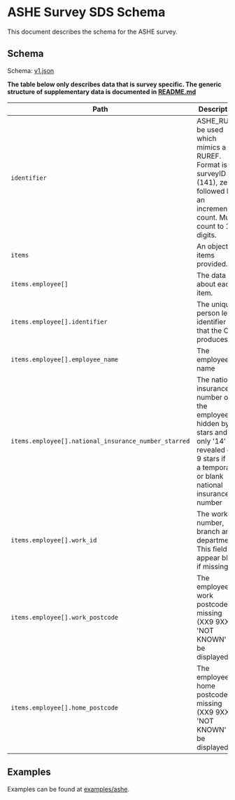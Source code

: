 # ASHE Survey SDS Schema

This document describes the schema for the ASHE survey.

## Schema

Schema: [v1.json](/schemas/ashe/v1.json)

**The table below only describes data that is survey specific. The generic structure of supplementary data is documented in [README.md](README.md)**

| Path                                                 | Description                                                                                                                                            | Mandatory |
|------------------------------------------------------|--------------------------------------------------------------------------------------------------------------------------------------------------------|-----------|
| `identifier`                                         | ASHE_RU to be used which mimics a RUREF. Format is surveyID (141), zeros, followed by an incrementing count. Must count to 11 digits.                  | Yes       |
| `items`                                              | An object of items provided.                                                                                                                           | Yes       |
| `items.employee[]`                                   | The data about each item.                                                                                                                              | Yes       |
| `items.employee[].identifier`                        | The unique person level identifier that the ONS produces                                                                                               | Yes       |
| `items.employee[].employee_name`                     | The employee name                                                                                                                                      | Yes       |
| `items.employee[].national_insurance_number_starred` | The national insurance number of the employee, hidden by stars and only '14' revealed or 9 stars if its a temporary or blank national insurance number | Yes       |
| `items.employee[].work_id`                           | The work number, branch and department. This field will appear blank if missing.                                                                       | No        |
| `items.employee[].work_postcode`                     | The employees work postcode. If missing (XX9 9XX), 'NOT KNOWN' will be displayed.                                                                      | No        |
| `items.employee[].home_postcode`                     | The employees home postcode. If missing (XX9 9XX), 'NOT KNOWN' will be displayed.                                                                      | No        |



## Examples

Examples can be found at [examples/ashe](../examples/ashe).